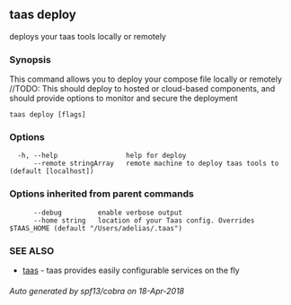 ## taas deploy

deploys your taas tools locally or remotely

### Synopsis



This command allows you to deploy your compose file locally or remotely
//TODO: This should deploy to hosted or cloud-based components, and should provide options to monitor and secure the deployment


```
taas deploy [flags]
```

### Options

```
  -h, --help                 help for deploy
      --remote stringArray   remote machine to deploy taas tools to (default [localhost])
```

### Options inherited from parent commands

```
      --debug         enable verbose output
      --home string   location of your Taas config. Overrides $TAAS_HOME (default "/Users/adelias/.taas")
```

### SEE ALSO
* [taas](taas.md)	 - taas provides easily configurable services on the fly

###### Auto generated by spf13/cobra on 18-Apr-2018
